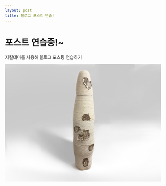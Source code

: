 ```yaml
---
layout: post
title: 블로그 포스트 연습!
---
```


# 포스트 연습중!~

지킬테마를 사용해 블로그 포스팅 연습하기

![도자기 작품](/images/IMG_0810.PNG)
